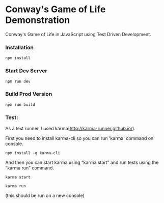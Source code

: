 # Conway's Game of Life Demonstration

Conway's Game of Life in JavaScript using Test Driven Development.


### Installation

```
npm install
```

### Start Dev Server

```
npm run dev
```

### Build Prod Version

```
npm run build
```

### Test:


As a test runner, I used karma(http://karma-runner.github.io/).

First you need to install karma-cli so you can run 'karma' command on console.


```
npm install -g karma-cli
```

And then you can start karma using “karma start” and run tests using the “karma run” command.

```
karma start
```

```
karma run
```
(this should be run on a new console)
